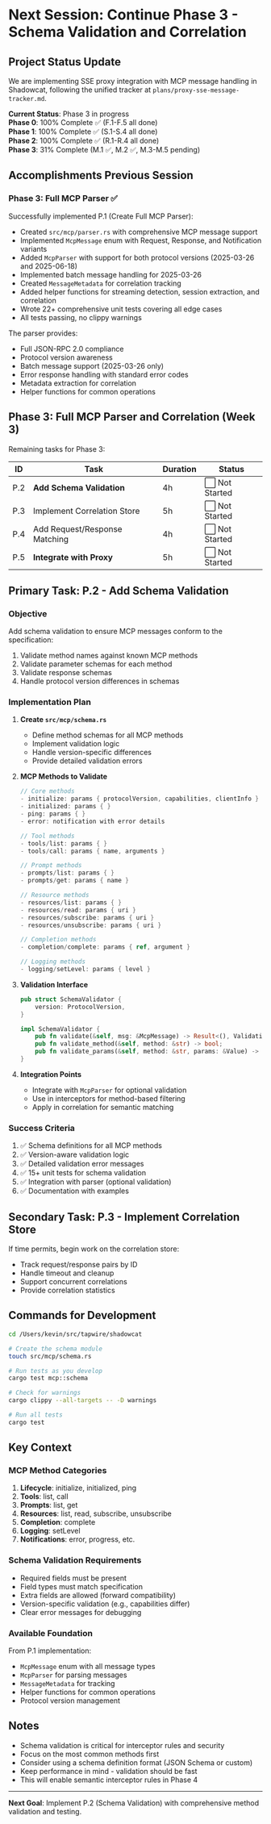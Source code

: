 # Next Session: Continue Phase 3 - Schema Validation and Correlation

## Project Status Update

We are implementing SSE proxy integration with MCP message handling in Shadowcat, following the unified tracker at `plans/proxy-sse-message-tracker.md`.

**Current Status**: Phase 3 in progress  
**Phase 0**: 100% Complete ✅ (F.1-F.5 all done)  
**Phase 1**: 100% Complete ✅ (S.1-S.4 all done)  
**Phase 2**: 100% Complete ✅ (R.1-R.4 all done)  
**Phase 3**: 31% Complete (M.1 ✅, M.2 ✅, M.3-M.5 pending)

## Accomplishments Previous Session

### Phase 3: Full MCP Parser ✅

Successfully implemented P.1 (Create Full MCP Parser):
- Created `src/mcp/parser.rs` with comprehensive MCP message support
- Implemented `McpMessage` enum with Request, Response, and Notification variants
- Added `McpParser` with support for both protocol versions (2025-03-26 and 2025-06-18)
- Implemented batch message handling for 2025-03-26
- Created `MessageMetadata` for correlation tracking
- Added helper functions for streaming detection, session extraction, and correlation
- Wrote 22+ comprehensive unit tests covering all edge cases
- All tests passing, no clippy warnings

The parser provides:
- Full JSON-RPC 2.0 compliance
- Protocol version awareness
- Batch message support (2025-03-26 only)
- Error response handling with standard error codes
- Metadata extraction for correlation
- Helper functions for common operations

## Phase 3: Full MCP Parser and Correlation (Week 3)

Remaining tasks for Phase 3:

| ID | Task | Duration | Status |
|----|------|----------|--------|
| P.2 | **Add Schema Validation** | 4h | ⬜ Not Started |
| P.3 | Implement Correlation Store | 5h | ⬜ Not Started |
| P.4 | Add Request/Response Matching | 4h | ⬜ Not Started |
| P.5 | **Integrate with Proxy** | 5h | ⬜ Not Started |

## Primary Task: P.2 - Add Schema Validation

### Objective
Add schema validation to ensure MCP messages conform to the specification:
1. Validate method names against known MCP methods
2. Validate parameter schemas for each method
3. Validate response schemas
4. Handle protocol version differences in schemas

### Implementation Plan

1. **Create `src/mcp/schema.rs`**
   - Define method schemas for all MCP methods
   - Implement validation logic
   - Handle version-specific differences
   - Provide detailed validation errors

2. **MCP Methods to Validate**
   ```rust
   // Core methods
   - initialize: params { protocolVersion, capabilities, clientInfo }
   - initialized: params { }
   - ping: params { }
   - error: notification with error details
   
   // Tool methods
   - tools/list: params { }
   - tools/call: params { name, arguments }
   
   // Prompt methods
   - prompts/list: params { }
   - prompts/get: params { name }
   
   // Resource methods  
   - resources/list: params { }
   - resources/read: params { uri }
   - resources/subscribe: params { uri }
   - resources/unsubscribe: params { uri }
   
   // Completion methods
   - completion/complete: params { ref, argument }
   
   // Logging methods
   - logging/setLevel: params { level }
   ```

3. **Validation Interface**
   ```rust
   pub struct SchemaValidator {
       version: ProtocolVersion,
   }
   
   impl SchemaValidator {
       pub fn validate(&self, msg: &McpMessage) -> Result<(), ValidationError>;
       pub fn validate_method(&self, method: &str) -> bool;
       pub fn validate_params(&self, method: &str, params: &Value) -> Result<(), ValidationError>;
   }
   ```

4. **Integration Points**
   - Integrate with `McpParser` for optional validation
   - Use in interceptors for method-based filtering
   - Apply in correlation for semantic matching

### Success Criteria

1. ✅ Schema definitions for all MCP methods
2. ✅ Version-aware validation logic
3. ✅ Detailed validation error messages
4. ✅ 15+ unit tests for schema validation
5. ✅ Integration with parser (optional validation)
6. ✅ Documentation with examples

## Secondary Task: P.3 - Implement Correlation Store

If time permits, begin work on the correlation store:
- Track request/response pairs by ID
- Handle timeout and cleanup
- Support concurrent correlations
- Provide correlation statistics

## Commands for Development

```bash
cd /Users/kevin/src/tapwire/shadowcat

# Create the schema module
touch src/mcp/schema.rs

# Run tests as you develop
cargo test mcp::schema

# Check for warnings
cargo clippy --all-targets -- -D warnings

# Run all tests
cargo test
```

## Key Context

### MCP Method Categories
1. **Lifecycle**: initialize, initialized, ping
2. **Tools**: list, call
3. **Prompts**: list, get
4. **Resources**: list, read, subscribe, unsubscribe
5. **Completion**: complete
6. **Logging**: setLevel
7. **Notifications**: error, progress, etc.

### Schema Validation Requirements
- Required fields must be present
- Field types must match specification
- Extra fields are allowed (forward compatibility)
- Version-specific validation (e.g., capabilities differ)
- Clear error messages for debugging

### Available Foundation
From P.1 implementation:
- `McpMessage` enum with all message types
- `McpParser` for parsing messages
- `MessageMetadata` for tracking
- Helper functions for common operations
- Protocol version management

## Notes

- Schema validation is critical for interceptor rules and security
- Focus on the most common methods first
- Consider using a schema definition format (JSON Schema or custom)
- Keep performance in mind - validation should be fast
- This will enable semantic interceptor rules in Phase 4

---

**Next Goal**: Implement P.2 (Schema Validation) with comprehensive method validation and testing.